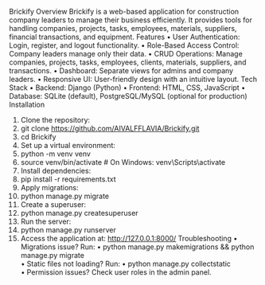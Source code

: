 
Brickify
Overview
Brickify is a web-based application for construction company leaders to manage their business efficiently. It provides tools for handling companies, projects, tasks, employees, materials, suppliers, financial transactions, and equipment.
Features
•	User Authentication: Login, register, and logout functionality.
•	Role-Based Access Control: Company leaders manage only their data.
•	CRUD Operations: Manage companies, projects, tasks, employees, clients, materials, suppliers, and transactions.
•	Dashboard: Separate views for admins and company leaders.
•	Responsive UI: User-friendly design with an intuitive layout.
Tech Stack
•	Backend: Django (Python)
•	Frontend: HTML, CSS, JavaScript
•	Database: SQLite (default), PostgreSQL/MySQL (optional for production)
Installation
1.	Clone the repository: 
2.	git clone https://github.com/AIVALFFLAVIA/Brickify.git
3.	cd Brickify
4.	Set up a virtual environment: 
5.	python -m venv venv  
6.	source venv/bin/activate  # On Windows: venv\Scripts\activate  
7.	Install dependencies: 
8.	pip install -r requirements.txt  
9.	Apply migrations: 
10.	python manage.py migrate  
11.	Create a superuser: 
12.	python manage.py createsuperuser  
13.	Run the server: 
14.	python manage.py runserver  
15.	Access the application at: http://127.0.0.1:8000/
Troubleshooting
•	Migrations issue? Run: 
•	python manage.py makemigrations && python manage.py migrate  
•	Static files not loading? Run: 
•	python manage.py collectstatic  
•	Permission issues? Check user roles in the admin panel.

